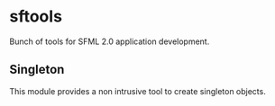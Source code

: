 sftools
=======

Bunch of tools for SFML 2.0 application development.


Singleton
---------

This module provides a non intrusive tool to create singleton objects.
